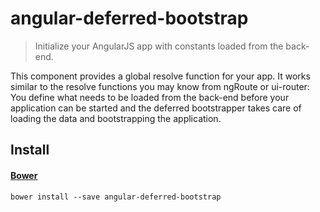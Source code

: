 # angular-deferred-bootstrap

> Initialize your AngularJS app with constants loaded from the back-end.

This component provides a global resolve function for your app. It works similar to the resolve functions you may know from ngRoute or ui-router: You define what needs to be loaded from the back-end before your application can be started and the deferred bootstrapper takes care of loading the data and bootstrapping the application.

## Install

#### [Bower](http://bower.io)

```
bower install --save angular-deferred-bootstrap
```

